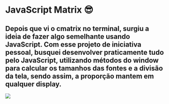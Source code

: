 # JavaScript Matrix :sunglasses:  



## Depois que vi o cmatrix no terminal, surgiu a ideia de fazer algo semelhante usando JavaScript. Com esse projeto de iniciativa pessoal, busquei desenvolver praticamente tudo pelo JavaScript, utilizando métodos do window para calcular os  tamanhos das fontes e a divisão da tela, sendo assim, a proporção mantem em qualquer display. 



<img src="./images/readme.gif"> 

